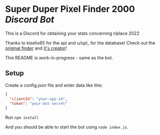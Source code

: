 # Super Duper Pixel Finder 2000 _Discord Bot_

This is a Discord for obtaining your stats concerning r/place 2022

Thanks to kiselio85 for the api and u/opl_ for the database! Check out the [original finder](http://kisielo85.cba.pl/place2022/) and [it's creator](https://github.com/kisielo85)!

This README is work-in-progress - same as the bot.


## Setup

Create a config.json file and enter data like this:

```JSON
{
  "clientId": "your-app-id",
  "token": "your-bot-secret"
}
```

Run `npm install`

And you should be able to start the bot using `node index.js`.
